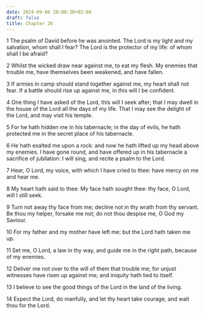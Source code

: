 ```yaml
---
date: 2024-09-06 20:00:30+02:00
draft: false
title: Chapter 26
---
```




1 The psalm of David before he was anointed. The Lord is my light and my salvation, whom shall I fear? The Lord is the protector of my life: of whom shall I be afraid?

2 Whilst the wicked draw near against me, to eat my flesh. My enemies that trouble me, have themselves been weakened, and have fallen.

3 If armies in camp should stand together against me, my heart shall not fear. If a battle should rise up against me, in this will I be confident.

4 One thing I have asked of the Lord, this will I seek after; that I may dwell in the house of the Lord all the days of my life. That I may see the delight of the Lord, and may visit his temple.

5 For he hath hidden me in his tabernacle; in the day of evils, he hath protected me in the secret place of his tabernacle.

6 He hath exalted me upon a rock: and now he hath lifted up my head above my enemies. I have gone round, and have offered up in his tabernacle a sacrifice of jubilation: I will sing, and recite a psalm to the Lord.

7 Hear, O Lord, my voice, with which I have cried to thee: have mercy on me and hear me.

8 My heart hath said to thee: My face hath sought thee: thy face, O Lord, will I still seek.

9 Turn not away thy face from me; decline not in thy wrath from thy servant. Be thou my helper, forsake me not; do not thou despise me, O God my Saviour.

10 For my father and my mother have left me: but the Lord hath taken me up.

11 Set me, O Lord, a law in thy way, and guide me in the right path, because of my enemies.

12 Deliver me not over to the will of them that trouble me; for unjust witnesses have risen up against me; and iniquity hath lied to itself.

13 I believe to see the good things of the Lord in the land of the living.

14 Expect the Lord, do manfully, and let thy heart take courage, and wait thou for the Lord.

